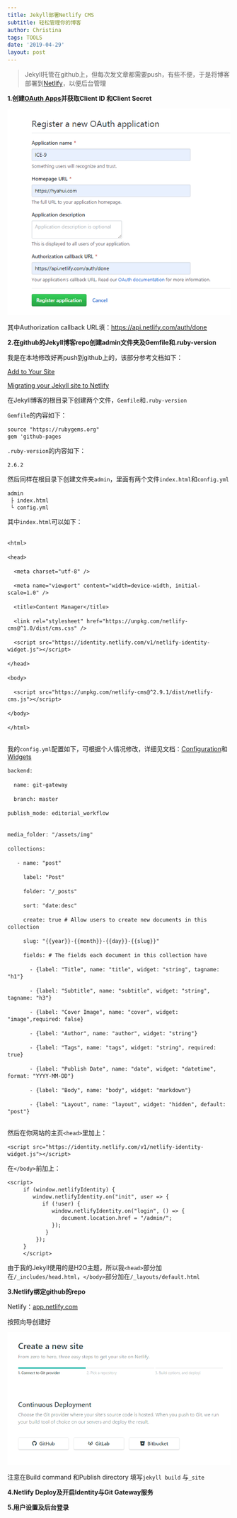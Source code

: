 ```yaml
---
title: Jekyll部署Netlify CMS
subtitle: 轻松管理你的博客
author: Christina
tags: TOOLS
date: '2019-04-29'
layout: post
---
```

> Jekyll托管在github上，但每次发文章都需要push，有些不便，于是将博客部署到[Netlify](https://app.netlify.com)，以便后台管理

**1.创建**[**OAuth Apps**](https://github.com/settings/developers)**并获取Client ID
和Client Secret**

![](/assets/img/2019-04-29_133258.png)

其中Authorization callback URL填：https://api.netlify.com/auth/done

**2.在github的Jekyll博客repo创建admin文件夹及Gemfile和.ruby-version**

我是在本地修改好再push到github上的，该部分参考文档如下：

[Add to Your Site](https://www.netlifycms.org/docs/add-to-your-site/)

[Migrating your Jekyll site to Netlify](https://www.netlify.com/blog/2017/05/11/migrating-your-jekyll-site-to-netlify/?_ga=2.171346216.960609573.1554181992-139167350.1554020394)

在Jekyll博客的根目录下创建两个文件，`Gemfile`和`.ruby-version`

`Gemfile`的内容如下：

<pre><code class="language-css">source "https://rubygems.org"
gem 'github-pages
</code></pre>

`.ruby-version`的内容如下：

<pre><code class="language-css">2.6.2</code></pre>

然后同样在根目录下创建文件夹`admin`，里面有两个文件`index.html`和`config.yml`

<pre><code class="language-css">admin
 ├ index.html
 └ config.yml
</code></pre>

其中`index.html`可以如下：

<pre><code class="language-css">
&lt;html&gt;

&lt;head&gt;

  &lt;meta charset="utf-8" /&gt;

  &lt;meta name="viewport" content="width=device-width, initial-scale=1.0" /&gt;

  &lt;title&gt;Content Manager&lt;/title&gt;

  &lt;link rel="stylesheet" href="https://unpkg.com/netlify-cms@^1.0/dist/cms.css" /&gt;

  &lt;script src="https://identity.netlify.com/v1/netlify-identity-widget.js"&gt;&lt;/script&gt;

&lt;/head&gt;

&lt;body&gt;

  &lt;script src="https://unpkg.com/netlify-cms@^2.9.1/dist/netlify-cms.js"&gt;&lt;/script&gt;

&lt;/body&gt;

&lt;/html&gt;

</code></pre>

我的`config.yml`配置如下，可根据个人情况修改，详细见文档：[Configuration](https://www.netlifycms.org/docs/configuration-options/#collections)和[Widgets](https://www.netlifycms.org/docs/widgets/)

<pre><code class="language-css">backend:

  name: git-gateway

  branch: master 

publish_mode: editorial_workflow


media_folder: "/assets/img" 

collections: 

   - name: "post" 

     label: "Post" 

     folder: "/_posts" 

     sort: "date:desc" 

     create: true # Allow users to create new documents in this collection

     slug: "{{year}}-{{month}}-{{day}}-{{slug}}"

     fields: # The fields each document in this collection have

       - {label: "Title", name: "title", widget: "string", tagname: "h1"}

       - {label: "Subtitle", name: "subtitle", widget: "string", tagname: "h3"}

       - {label: "Cover Image", name: "cover", widget: "image",required: false}

       - {label: "Author", name: "author", widget: "string"}

       - {label: "Tags", name: "tags", widget: "string", required: true}

       - {label: "Publish Date", name: "date", widget: "datetime", format: "YYYY-MM-DD"}

       - {label: "Body", name: "body", widget: "markdown"}

       - {label: "Layout", name: "layout", widget: "hidden", default: "post"}

</code></pre>

然后在你网站的主页`<head>`里加上：

<pre><code class="language-css">&lt;script src="https://identity.netlify.com/v1/netlify-identity-widget.js"&gt;&lt;/script&gt;</code></pre>

在`</body>`前加上：

<pre><code class="language-css">&lt;script&gt;
     if (window.netlifyIdentity) {
        window.netlifyIdentity.on("init", user => {
           if (!user) {
              window.netlifyIdentity.on("login", () => {
                 document.location.href = "/admin/";
              });
            }
         });
     }
     &lt;/script&gt;</code></pre>

由于我的Jekyll使用的是H2O主题，所以我`<head>`部分加在`/_includes/head.html`，`</body>`部分加在`/_layouts/default.html`

**3.Netlify绑定github的repo**

Netlify：[app.netlify.com](https://app.netlify.com/)

按照向导创建好

![](/assets/img/2019-04-29_133700.png)

注意在Build command
和Publish directory
填写`jekyll build`
与`_site`

**4.Netlify Deploy及开启Identity与Git Gateway服务**

**5.用户设置及后台登录**
